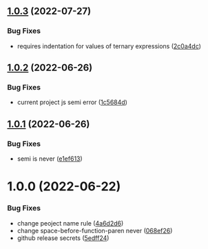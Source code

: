 ## [1.0.3](https://github.com/busyhe/eslint-config/compare/v1.0.2...v1.0.3) (2022-07-27)


### Bug Fixes

* requires indentation for values of ternary expressions ([2c0a4dc](https://github.com/busyhe/eslint-config/commit/2c0a4dc9ecb7a13ecb24e34bc43121b987743d11))

## [1.0.2](https://github.com/busyhe/eslint-config/compare/v1.0.1...v1.0.2) (2022-06-26)


### Bug Fixes

* current project js semi error ([1c5684d](https://github.com/busyhe/eslint-config/commit/1c5684d778bc7a2506c323b216bb382b48c77035))

## [1.0.1](https://github.com/busyhe/eslint-config/compare/v1.0.0...v1.0.1) (2022-06-26)


### Bug Fixes

* semi is never ([e1ef613](https://github.com/busyhe/eslint-config/commit/e1ef6134866aabaf18f6e0197bce8a153b6752ae))

# 1.0.0 (2022-06-22)


### Bug Fixes

* change peoject name rule ([4a6d2d6](https://github.com/busyhe/eslint-config/commit/4a6d2d68b0392e8e6571c6092096f5ddb772effa))
* change space-before-function-paren never ([068ef26](https://github.com/busyhe/eslint-config/commit/068ef266fff7fad63d757ae562f90a18bde858bd))
* github release secrets ([5edff24](https://github.com/busyhe/eslint-config/commit/5edff24a2c3baedb5a17e8804ab50a4d233c1925))
